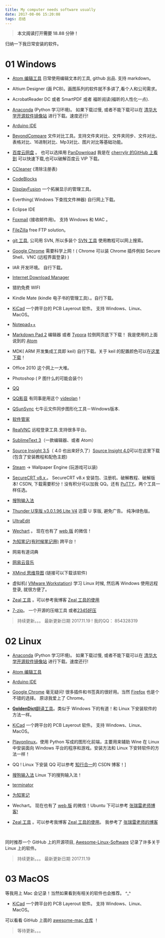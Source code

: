 ```yaml
---
title: My computer needs software usually
date: 2017-08-06 15:20:08
tags: 总结
---
```


> **本文阅读打开需要 18.88 分钟！**
>
归纳一下我日常安装的软件。
# 01 Windows
* [Atom 编辑工具](https://atom.io/)    日常使用编辑文本的工具, github 出品. 支持 markdown。

* Altium Designer (画 PCB)。画图系列的软件就不多讲了,看个人和公司需求。

* AcrobatReader DC 或者 SmartPDF 或者 福昕阅读(福昕的人性化一点).

* [Anaconda](https://www.anaconda.com) (Python 学习环境)。 如果下载过慢, 或者不能下载可以在 [清华大学开源软件镜像站](https://mirrors.tuna.tsinghua.edu.cn/anaconda/archive/) 进行下载。速度还行!

* [Arduino IDE](https://www.arduino.cc/en/Main/Software)

* [BeyondCompare](http://www.beyondcompare.cc/xiazai.html)  文件对比工具。支持文件夹对比、文件夹同步、文件对比、表格对比、16进制对比、Mp3对比、图片对比等基础功能。

* [百度云网盘](http://rj.baidu.com/search/index/?kw=%25E7%2599%25BE%25E5%25BA%25A6%25E4%25BA%2591) 。 也可以选择用 [PanDownload](https://github.com/AlvinMi/Note/blob/master/12_%E4%B8%80%E4%BA%9B%E5%B7%A5%E5%85%B7/PanDownload/PanDownload.exe) 我是在 [cherryljr 的GitHub 上看到](https://github.com/cherryljr/PanDownload) 可以快速下载,也可以破解百度云 VIP 下载。

* [CCleaner](https://www.piriform.com/download) (清除注册表)

* [CodeBlocks](http://www.codeblocks.org/downloads/26)

* [DisplayFusion](https://www.displayfusion.com/Download/)     一个拓展显示的管理工具。

* Everthing( Windows 下查找文件神器) 自行网上下载。

* Eclipse IDE

* [Foxmail](http://www.foxmail.com) (接收邮件用)。 支持 Windows 和 MAC 。

* [FileZilla](https://filezilla-project.org/download.php)   free FTP solution。

* [git 工具](https://git-scm.com/downloads), 公司用 SVN, 所以多装个 [SVN 工具](https://tortoisesvn.net/downloads.html) 使用教程可以网上搜索。

* [Google Chrome](http://www.google.cn/chrome/browser/desktop/index.html)  需要科学上网！( Chrome 可以装 Chrome 插件例如 Secure Shell、VNC (远程界面登录) )

* IAR 开发环境。 自行下载。

* [Internet Download Manager](http://www.internetdownloadmanager.com/)

* 猎豹免费 WIFI

* Kindle Mate (kindle 电子书的管理工具).。自行下载。

* [KiCad](http://kicad-pcb.org)  一个跨平台的 PCB Layerout 软件。 支持 Windows、Linux、MacOS。

* [Notepad++](https://notepad-plus-plus.org)

* [Markdown Pad 2](http://www.markdownpad.com/download.html) 编辑器 或者 [Typora](https://www.typora.io) 拉倒网页底下下载！ 我是使用的上面说到的 [Atom]()

* MDK( ARM 开发集成工具即 keil) 自行下载。关于 keil 的配置颜色可以在[这里下载](https://github.com/AlvinMi/Note/blob/master/05_开发环境相关/MKD_Keil相关/keil5_MDK配色方案/Keil5%20MDK%20很好的颜色配置.zip)！

* Office 2010  这个网上一大堆。

* Photoshop ( P 图什么的可能会装个)

* [QQ](https://im.qq.com/index.shtml)

* [QQ影音](http://player.qq.com/index.html)  有同事是用这个  [videolan](https://www.videolan.org/)！

* [QSunSync](https://github.com/qiniu/QSunSync)  七牛云文件同步图形化工具－Windows版本.

* [软件管家](http://soft.qq.com)

* [RealVNC](https://www.realvnc.com/en/connect/download/vnc/)   远程登录工具.支持很多平台。

* [SublimeText 3](http://www.sublimetext.com/3)（一款编辑器、或者 Atom）

* [Source Insight 3.5](http://pan.baidu.com/s/1geA5fVX)（ 4.0 也出来好久了）[Source Insight 4.0](http://download.csdn.net/download/qq_31546869/10037553)可以在这里下载(包含了安装教程和配色主题)

* [Steam](http://store.steampowered.com) -> Wallpaper Engine (玩游戏可以装)

* [SecureCRT v8.x ](http://download.csdn.net/download/qq_31546869/9937011) 。 SecureCRT v8.x 安装包、注册机、破解教程、破解版本! CSDN, 下载需要积分！没有积分可以加我 QQ。还有 [PuTTY](https://github.com/larryli/PuTTY/releases)。两个工具一样任选。

* [搜狗输入法](https://pinyin.sogou.com/)

* [Thunder U享版 v3.0.1.96 Lite V4](http://download.csdn.net/download/qq_31546869/10151037)  迅雷 U 享版, 避免广告。 纯净绿色版。

* [UltraEdit](http://pan.baidu.com/s/1mhI214G)

* [Wechart](http://weixin.qq.com) 。 现在也有了 [web 版](https://web.wechat.com) 的微信！

* [为知笔记(有时候笔记用)](http://www.wiz.cn/download.html)  跨平台！

* 网易有道词典

* [网易云音乐](https://music.163.com/#/download)

* [XMind 思维导图](http://www.dayanzai.me/?s=Xmind) (链接可以下载该软件)

* 虚拟机( [VMware Workstation](https://www.vmware.com/cn.html)) 学习 Linux 时候, 然后再 Windows 使用远程登录, 就很方便了。

* [Zeal 工具](https://zealdocs.org/download.html) 。可以参考我博客 [Zeal 工具的使用](https://alvinmi.github.io/2017/11/14/Zeal工具的使用/)

* [7-zip](http://7-zip.org/download.html)。 一个开源的压缩工具 或者[2345好压]()

> 持续更新。。。 最新更新日期 2017.11.19 !   我的QQ： 854328319

# 02 Linux

* [Anaconda](https://www.anaconda.com) (Python 学习环境)。 如果下载过慢, 或者不能下载可以在 [清华大学开源软件镜像站](https://mirrors.tuna.tsinghua.edu.cn/anaconda/archive/) 进行下载。速度还行!

* [Atom 编辑工具](https://atom.io/)

* [Arduino IDE](https://www.arduino.cc/en/Main/Software)

* [Google Chrome](http://www.google.cn/chrome/browser/desktop/index.html) 毫无疑问! 很多插件和书签真的很好用。当然 [Firefox](http://www.firefox.com.cn/) 也是个不错的选择。 原谅我爱上了 Chrome。

* [**GoldenDict**翻译工具](http://www.goldendict.org)。类似于 Windows 下的有道！和 Linux 下安装软件的方法一样。

* [KiCad](http://kicad-pcb.org)  一个跨平台的 PCB Layerout 软件。 支持 Windows、Linux、MacOS。

* [Playonlinux](https://www.playonlinux.com/en/download.html)。使用 Python 写成的图形化前端，主要用来辅助 Wine 在 Linux 中安装面向 Windows 平台的程序和游戏。安装方法和 Linux 下安转软件的方法一样！

* QQ ! Linux 下安装 QQ 可以参考 [知行合一](http://blog.csdn.net/heyijia0327/article/details/51568475)的 CSDN 博客！]

* [搜狗输入法](https://pinyin.sogou.com/linux/?r=pinyin)  Linux 下的搜狗输入法！

* [terminator]()

* [为知笔记](http://www.wiz.cn/download.html)

* Wechart。 现在也有了 [web 版](https://web.wechat.com) 的微信！Ubuntu 下可以参考 [张瑞雷老师博客!](http://blog.csdn.net/zhangrelay/article/details/52398037#comments)

* [Zeal 工具](https://zealdocs.org/download.html) 。可以参考我博客 [Zeal 工具的使用](https://alvinmi.github.io/2017/11/14/Zeal工具的使用/)。 我参考了 [张瑞雷老师的博客](http://blog.csdn.net/zhangrelay/article/details/78474756)

  ​

同时推荐一个 GitHub 上的开源项目, [Awesome-Linux-Software](https://github.com/LewisVo/Awesome-Linux-Software) 记录了许多关于 Linux 上的软件。

> 持续更新。。。 最新更新日期 2017.11.19

# 03 MacOS

等我用上 Mac 会记录！当然如果看到有相关的软件也会推荐。 ^_^

* [KiCad](http://kicad-pcb.org)  一个跨平台的 PCB Layerout 软件。 支持 Windows、Linux、MacOS。


可以看看 GitHub 上面的 [awesome-mac 仓库](https://github.com/jaywcjlove/awesome-mac) ！


> 等待更新。。。
